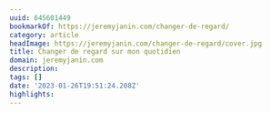 ```yaml
---
uuid: 645601449
bookmarkOf: https://jeremyjanin.com/changer-de-regard/
category: article
headImage: https://jeremyjanin.com/changer-de-regard/cover.jpg
title: Changer de regard sur mon quotidien
domain: jeremyjanin.com
description:
tags: []
date: '2023-01-26T19:51:24.208Z'
highlights:
---
```




